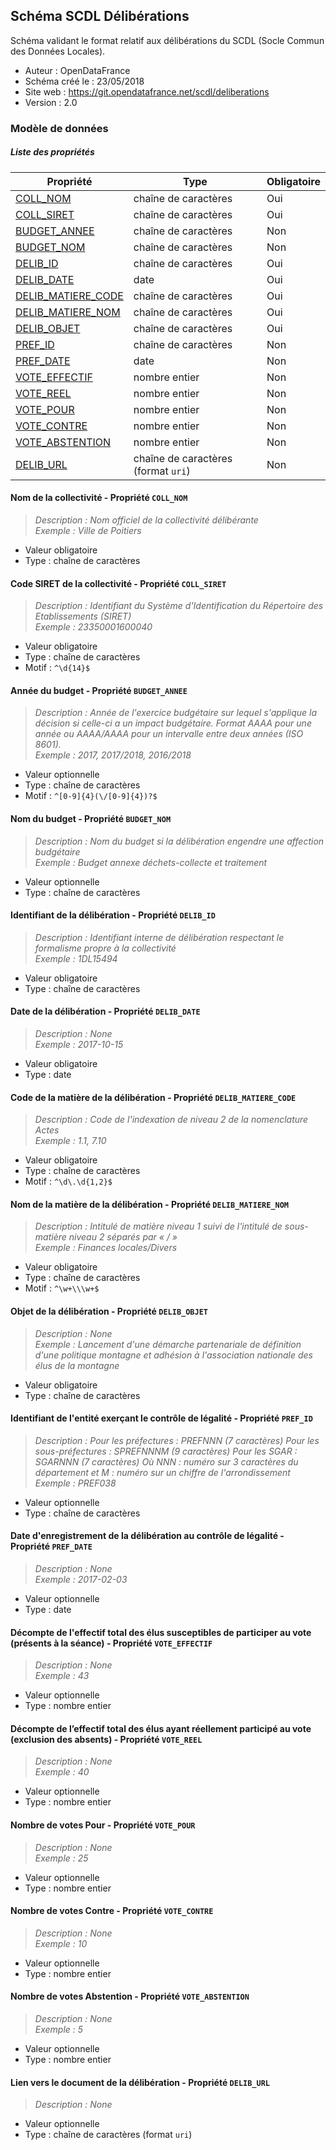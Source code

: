 <MenuSchema />

## Schéma SCDL Délibérations

Schéma validant le format relatif aux délibérations du SCDL (Socle Commun des Données Locales).

- Auteur : OpenDataFrance
- Schéma créé le : 23/05/2018
- Site web : https://git.opendatafrance.net/scdl/deliberations
- Version : 2.0

### Modèle de données


##### Liste des propriétés

| Propriété | Type | Obligatoire |
| -- | -- | -- |
| [COLL_NOM](#nom-de-la-collectivite-propriete-coll-nom) | chaîne de caractères  | Oui |
| [COLL_SIRET](#code-siret-de-la-collectivite-propriete-coll-siret) | chaîne de caractères  | Oui |
| [BUDGET_ANNEE](#annee-du-budget-propriete-budget-annee) | chaîne de caractères  | Non |
| [BUDGET_NOM](#nom-du-budget-propriete-budget-nom) | chaîne de caractères  | Non |
| [DELIB_ID](#identifiant-de-la-deliberation-propriete-delib-id) | chaîne de caractères  | Oui |
| [DELIB_DATE](#date-de-la-deliberation-propriete-delib-date) | date  | Oui |
| [DELIB_MATIERE_CODE](#code-de-la-matiere-de-la-deliberation-propriete-delib-matiere-code) | chaîne de caractères  | Oui |
| [DELIB_MATIERE_NOM](#nom-de-la-matiere-de-la-deliberation-propriete-delib-matiere-nom) | chaîne de caractères  | Oui |
| [DELIB_OBJET](#objet-de-la-deliberation-propriete-delib-objet) | chaîne de caractères  | Oui |
| [PREF_ID](#identifiant-de-l-entite-exercant-le-controle-de-legalite-propriete-pref-id) | chaîne de caractères  | Non |
| [PREF_DATE](#date-d-enregistrement-de-la-deliberation-au-controle-de-legalite-propriete-pref-date) | date  | Non |
| [VOTE_EFFECTIF](#decompte-de-l-effectif-total-des-elus-susceptibles-de-participer-au-vote-(presents-a-la-seance)-propriete-vote-effectif) | nombre entier  | Non |
| [VOTE_REEL](#decompte-de-l'effectif-total-des-elus-ayant-reellement-participe-au-vote-(exclusion-des-absents)-propriete-vote-reel) | nombre entier  | Non |
| [VOTE_POUR](#nombre-de-votes-pour-propriete-vote-pour) | nombre entier  | Non |
| [VOTE_CONTRE](#nombre-de-votes-contre-propriete-vote-contre) | nombre entier  | Non |
| [VOTE_ABSTENTION](#nombre-de-votes-abstention-propriete-vote-abstention) | nombre entier  | Non |
| [DELIB_URL](#lien-vers-le-document-de-la-deliberation-propriete-delib-url) | chaîne de caractères (format `uri`) | Non |

#### Nom de la collectivité - Propriété `COLL_NOM`

> *Description : Nom officiel de la collectivité délibérante*<br/>*Exemple : Ville de Poitiers*
- Valeur obligatoire
- Type : chaîne de caractères

#### Code SIRET de la collectivité - Propriété `COLL_SIRET`

> *Description : Identifiant du Système d'Identification du Répertoire des Etablissements (SIRET)*<br/>*Exemple : 23350001600040*
- Valeur obligatoire
- Type : chaîne de caractères
- Motif : `^\d{14}$`

#### Année du budget - Propriété `BUDGET_ANNEE`

> *Description : Année de l'exercice budgétaire sur lequel s'applique la décision si celle-ci a un impact budgétaire. Format AAAA pour une année ou AAAA/AAAA pour un intervalle entre deux années (ISO 8601).*<br/>*Exemple : 2017, 2017/2018, 2016/2018*
- Valeur optionnelle
- Type : chaîne de caractères
- Motif : `^[0-9]{4}(\/[0-9]{4})?$`

#### Nom du budget - Propriété `BUDGET_NOM`

> *Description : Nom du budget si la délibération engendre une affection budgétaire*<br/>*Exemple : Budget annexe déchets-collecte et traitement*
- Valeur optionnelle
- Type : chaîne de caractères

#### Identifiant de la délibération - Propriété `DELIB_ID`

> *Description : Identifiant interne de délibération respectant le formalisme propre à la collectivité*<br/>*Exemple : 1DL15494*
- Valeur obligatoire
- Type : chaîne de caractères

#### Date de la délibération - Propriété `DELIB_DATE`

> *Description : None*<br/>*Exemple : 2017-10-15*
- Valeur obligatoire
- Type : date

#### Code de la matière de la délibération - Propriété `DELIB_MATIERE_CODE`

> *Description : Code de l'indexation de niveau 2 de la nomenclature Actes*<br/>*Exemple : 1.1, 7.10*
- Valeur obligatoire
- Type : chaîne de caractères
- Motif : `^\d\.\d{1,2}$`

#### Nom de la matière de la délibération - Propriété `DELIB_MATIERE_NOM`

> *Description : Intitulé de matière niveau 1 suivi de l'intitulé de sous-matière niveau 2 séparés par « / »*<br/>*Exemple : Finances locales/Divers*
- Valeur obligatoire
- Type : chaîne de caractères
- Motif : `^\w+\\\w+$`

#### Objet de la délibération - Propriété `DELIB_OBJET`

> *Description : None*<br/>*Exemple : Lancement d'une démarche partenariale de définition d'une politique montagne et adhésion à l'association nationale des élus de la montagne*
- Valeur obligatoire
- Type : chaîne de caractères

#### Identifiant de l'entité exerçant le contrôle de légalité - Propriété `PREF_ID`

> *Description : Pour les préfectures : PREFNNN (7 caractères)
Pour les sous-préfectures : SPREFNNNM (9 caractères)
Pour les SGAR : SGARNNN (7 caractères)
Où NNN : numéro sur 3 caractères du département et M : numéro sur un chiffre de l'arrondissement*<br/>*Exemple : PREF038*
- Valeur optionnelle
- Type : chaîne de caractères

#### Date d'enregistrement de la délibération au contrôle de légalité - Propriété `PREF_DATE`

> *Description : None*<br/>*Exemple : 2017-02-03*
- Valeur optionnelle
- Type : date

#### Décompte de l'effectif total des élus susceptibles de participer au vote (présents à la séance) - Propriété `VOTE_EFFECTIF`

> *Description : None*<br/>*Exemple : 43*
- Valeur optionnelle
- Type : nombre entier

#### Décompte de l’effectif total des élus ayant réellement participé au vote (exclusion des absents) - Propriété `VOTE_REEL`

> *Description : None*<br/>*Exemple : 40*
- Valeur optionnelle
- Type : nombre entier

#### Nombre de votes Pour - Propriété `VOTE_POUR`

> *Description : None*<br/>*Exemple : 25*
- Valeur optionnelle
- Type : nombre entier

#### Nombre de votes Contre - Propriété `VOTE_CONTRE`

> *Description : None*<br/>*Exemple : 10*
- Valeur optionnelle
- Type : nombre entier

#### Nombre de votes Abstention - Propriété `VOTE_ABSTENTION`

> *Description : None*<br/>*Exemple : 5*
- Valeur optionnelle
- Type : nombre entier

#### Lien vers le document de la délibération - Propriété `DELIB_URL`

> *Description : None*
- Valeur optionnelle
- Type : chaîne de caractères (format `uri`)
